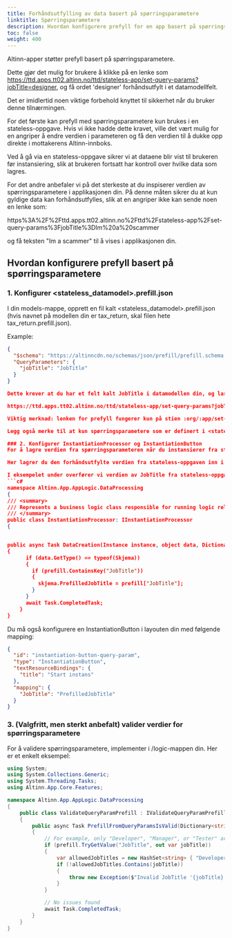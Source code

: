```yaml
---
title: Forhåndsutfylling av data basert på spørringsparametere
linktitle: Spørringsparametere
description: Hvordan konfigurere prefyll for en app basert på spørringsparametere.
toc: false
weight: 400
---
```


Altinn-apper støtter prefyll basert på spørringsparametere.

Dette gjør det mulig for brukere å klikke på en lenke som https://ttd.apps.tt02.altinn.no/ttd/stateless-app/set-query-params?jobTitle=designer,
og få ordet 'designer' forhåndsutfylt i et datamodellfelt.

Det er imidlertid noen viktige forbehold knyttet til sikkerhet når du bruker denne tilnærmingen.

For det første kan prefyll med spørringsparametere kun brukes i en stateless-oppgave.
Hvis vi ikke hadde dette kravet, ville det vært mulig for en angriper å endre verdien i parameteren og få den verdien til å dukke opp direkte i mottakerens Altinn-innboks.

Ved å gå via en stateless-oppgave sikrer vi at dataene blir vist til brukeren før instansiering, slik at brukeren fortsatt har kontroll over hvilke data som lagres.

For det andre anbefaler vi på det sterkeste at du inspiserer verdien av spørringsparametere i applikasjonen din. På denne måten sikrer du at kun gyldige data kan forhåndsutfylles, slik at en angriper ikke kan sende noen en lenke som:

https%3A%2F%2Fttd.apps.tt02.altinn.no%2Fttd%2Fstateless-app%2Fset-query-params%3FjobTitle%3DIm%20a%20scammer

og få teksten "Im a scammer" til å vises i applikasjonen din.

## Hvordan konfigurere prefyll basert på spørringsparametere

### 1. Konfigurer <stateless_datamodel>.prefill.json

I din models-mappe, opprett en fil kalt <stateless_datamodel>.prefill.json (hvis navnet på modellen din er tax_return, skal filen hete tax_return.prefill.json).

Example:

```json 
{
  "$schema": "https://altinncdn.no/schemas/json/prefill/prefill.schema.v1.json",
  "QueryParameters": {
    "jobTitle": "JobTitle"
  }
}

Dette krever at du har et felt kalt JobTitle i datamodellen din, og lar deg forhåndsutfylle dette feltet med en lenke som:

https://ttd.apps.tt02.altinn.no/ttd/stateless-app/set-query-params?jobTitle=designer

Viktig merknad: lenken for prefyll fungerer kun på stien :org/:app/set-query-params, som i eksempelet ovenfor.

Legg også merke til at kun spørringsparametere som er definert i <stateless_datamodel>.prefill.json vil fungere. Hvis du prøver å lenke til https://ttd.apps.tt02.altinn.no/ttd/stateless-app/set-query-params?somethingelse=designer, vil du få en feil.

### 2. Konfigurer InstantiationProcessor og InstantiationButton
For å lagre verdien fra spørringsparameteren når du instansierer fra stateless-oppgaven, må du implementere en InstantiationProcessor.

Her lagrer du den forhåndsutfylte verdien fra stateless-oppgaven inn i stateful-oppgaven din.

I eksempelet under overfører vi verdien av JobTitle fra stateless-oppgaven til en verdi kalt PrefilledJobTitle i stateful-oppgaven.
```c# 
namespace Altinn.App.AppLogic.DataProcessing
{
/// <summary>
/// Represents a business logic class responsible for running logic related to instantiation.
/// </summary>
public class InstantiationProcessor: IInstantiationProcessor
{


public async Task DataCreation(Instance instance, object data, Dictionary<string, string> prefill)
{
      if (data.GetType() == typeof(Skjema))
      {
        if (prefill.ContainsKey("JobTitle"))
        {
          skjema.PrefilledJobTitle = prefill["JobTitle"];
        }
      }
      await Task.CompletedTask;
    }
}
``` 

Du må også konfigurere en InstantiationButton i layouten din med følgende mapping:

```json 
{
  "id": "instantiation-button-query-param",
  "type": "InstantiationButton",
  "textResourceBindings": {
    "title": "Start instans"
  },
  "mapping": {
    "JobTitle": "PrefilledJobTitle"
  }
}
``` 

### 3. (Valgfritt, men sterkt anbefalt) valider verdier for spørringsparametere

For å validere spørringsparametere, implementer i /logic-mappen din. Her er et enkelt eksempel:

```c# 
using System;
using System.Collections.Generic;
using System.Threading.Tasks;
using Altinn.App.Core.Features;

namespace Altinn.App.AppLogic.DataProcessing
{
    public class ValidateQueryParamPrefill : IValidateQueryParamPrefill
    {
        public async Task PrefillFromQueryParamsIsValid(Dictionary<string, string> prefill)
        {
            // For example, only "Developer", "Manager", or "Tester" are allowed for JobTitle
            if (prefill.TryGetValue("JobTitle", out var jobTitle))
            {
                var allowedJobTitles = new HashSet<string> { "Developer", "Manager", "Tester" };
                if (!allowedJobTitles.Contains(jobTitle))
                {
                    throw new Exception($"Invalid JobTitle '{jobTitle}'.");
                }
            }

            // No issues found
            await Task.CompletedTask;
        }
    }
}
```
